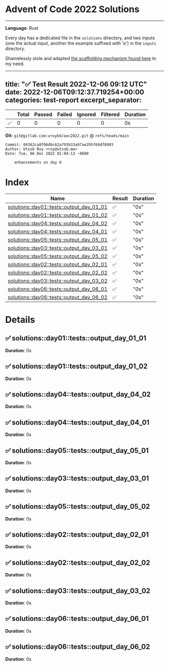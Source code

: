 # Advent of Code 2022 Solutions
---
**Language**: Rust

Every day has a dedicated file in the `solutions` directory, and two inputs (one the actual input, another the example suffixed with 'e') in the `inputs` directory.

Shamelessly stole and adapted [the scaffolding mechanism found here](https://github.com/fspoettel/advent-of-code-rust) to my need.


---
title: "✅ Test Result 2022-12-06 09:12 UTC"
date: 2022-12-06T09:12:37.719254+00:00
categories: test-report
excerpt_separator: <!--more-->
---


| | Total | Passed | Failed | Ignored | Filtered | Duration |
| --- | ----- | -------| ------ | ------- | -------- | -------- |
| ✅ | 0 | 0 | 0 | 0 | 0 | 0s |


**Git:** `git@gitlab.com:uroybd/aoc2022.git` @ `refs/heads/main`

    Commit: 04362ca8f06dbc62a793b33a97ae295f69df8993
    Author: Utsob Roy <roy@utsob.me>
    Date: Tue, 06 Dec 2022 01:04:13 -0600

        enhancements on day 6

<!--more-->

# Index

| Name | Result | Duration |
| ---- | ------ | -------- |
| [solutions::day01::tests::output_day_01_01](#solutionsday01testsoutput_day_01_01) | ✅ | "0s" | 
| [solutions::day01::tests::output_day_01_02](#solutionsday01testsoutput_day_01_02) | ✅ | "0s" | 
| [solutions::day04::tests::output_day_04_02](#solutionsday04testsoutput_day_04_02) | ✅ | "0s" | 
| [solutions::day04::tests::output_day_04_01](#solutionsday04testsoutput_day_04_01) | ✅ | "0s" | 
| [solutions::day05::tests::output_day_05_01](#solutionsday05testsoutput_day_05_01) | ✅ | "0s" | 
| [solutions::day03::tests::output_day_03_01](#solutionsday03testsoutput_day_03_01) | ✅ | "0s" | 
| [solutions::day05::tests::output_day_05_02](#solutionsday05testsoutput_day_05_02) | ✅ | "0s" | 
| [solutions::day02::tests::output_day_02_01](#solutionsday02testsoutput_day_02_01) | ✅ | "0s" | 
| [solutions::day02::tests::output_day_02_02](#solutionsday02testsoutput_day_02_02) | ✅ | "0s" | 
| [solutions::day03::tests::output_day_03_02](#solutionsday03testsoutput_day_03_02) | ✅ | "0s" | 
| [solutions::day06::tests::output_day_06_01](#solutionsday06testsoutput_day_06_01) | ✅ | "0s" | 
| [solutions::day06::tests::output_day_06_02](#solutionsday06testsoutput_day_06_02) | ✅ | "0s" | 


# Details

## ✅ solutions::day01::tests::output_day_01_01

**Duration**: 0s

## ✅ solutions::day01::tests::output_day_01_02

**Duration**: 0s

## ✅ solutions::day04::tests::output_day_04_02

**Duration**: 0s

## ✅ solutions::day04::tests::output_day_04_01

**Duration**: 0s

## ✅ solutions::day05::tests::output_day_05_01

**Duration**: 0s

## ✅ solutions::day03::tests::output_day_03_01

**Duration**: 0s

## ✅ solutions::day05::tests::output_day_05_02

**Duration**: 0s

## ✅ solutions::day02::tests::output_day_02_01

**Duration**: 0s

## ✅ solutions::day02::tests::output_day_02_02

**Duration**: 0s

## ✅ solutions::day03::tests::output_day_03_02

**Duration**: 0s

## ✅ solutions::day06::tests::output_day_06_01

**Duration**: 0s

## ✅ solutions::day06::tests::output_day_06_02

**Duration**: 0s
